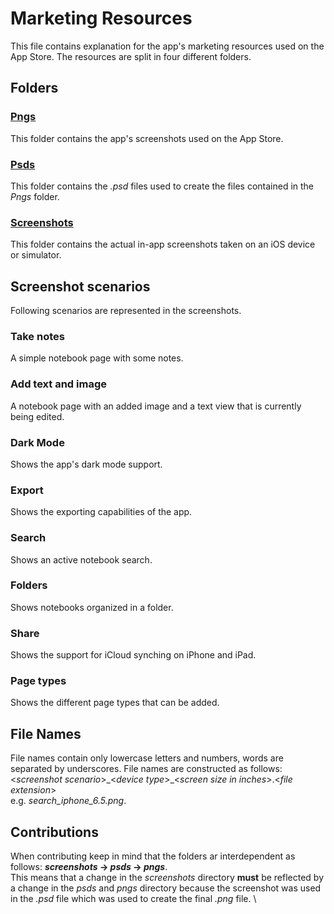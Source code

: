 # Marketing Resources 
This file contains explanation for the app's marketing resources used on the App Store.
The resources are split in four different folders.

## Folders 

### [Pngs](Pngs)
This folder contains the app's screenshots used on the App Store.

### [Psds](Psds)
This folder contains the _.psd_ files used to create the files contained in the _Pngs_ folder.

### [Screenshots](Screenshots)
This folder contains the actual in-app screenshots taken on an iOS device or simulator.

## Screenshot scenarios
Following scenarios are represented in the screenshots. 
### Take notes
A simple notebook page with some notes.
### Add text and image
A notebook page with an added image and a text view that is currently being edited.
### Dark Mode
Shows the app's dark mode support.
### Export
Shows the exporting capabilities of the app.
### Search
Shows an active notebook search.
### Folders
Shows notebooks organized in a folder.
### Share
Shows the support for iCloud synching on iPhone and iPad.
### Page types
Shows the different page types that can be added.

## File Names
File names contain only lowercase letters and numbers, words are separated by underscores.
File names are constructed as follows:
<_screenshot scenario_>\_<_device type_>\_<_screen size in inches_>.<_file extension_> \
e.g. _search_iphone_6.5.png_.

## Contributions 
When contributing keep in mind that the folders ar interdependent as follows: 
**_screenshots_ -> _psds_ -> _pngs_**.\
This means that a change in the _screenshots_ directory **must** be reflected by a change in the _psds_ and _pngs_ directory because the screenshot was used in the _.psd_ file which was used to create the final _.png_ file. \





